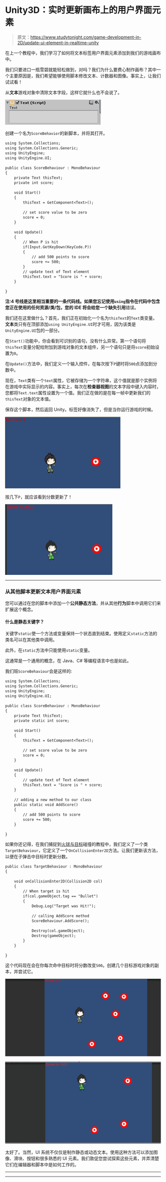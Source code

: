 # Unity3D：实时更新画布上的用户界面元素

> 原文：<https://www.studytonight.com/game-development-in-2D/update-ui-element-in-realtime-unity>

在上一个教程中，我们学习了如何将文本标签用户界面元素添加到我们的游戏画布中。

我们只要进口一瓶雪碧就能轻松做到，对吗？我们为什么要费心制作画布？其中一个主要原因是，我们希望能够使用脚本修改文本、计数器和图像。事实上，让我们试试看！

从**文本**游戏对象中清除文本字段，这样它就什么也不会说了。

![Text UI element with empty text field](img/d4719ebf98e0d9dd338ac3763ed6f620.png)

创建一个名为`ScoreBehavior`的新脚本，并将其打开。

```
using System.Collections;
using System.Collections.Generic;
using UnityEngine;
using UnityEngine.UI;

public class ScoreBehaviour : MonoBehaviour
{
    private Text thisText;
    private int score;

    void Start()
    {
        thisText = GetComponent<Text>();

        // set score value to be zero
        score = 0;
    }

    void Update() 
    {
        // When P is hit
        if(Input.GetKeyDown(KeyCode.P))
        {
            // add 500 points to score
            score += 500;
        }
        // update text of Text element
        thisText.text = "Score is " + score;
    }

}
```

**注:**4 号线是这里相当重要的一条代码线。如果您忘记使用`using`指令在代码中包含您正在使用的任何资源/类/包，您的 IDE 将会给您一个**缺失引用**错误。

我们还在这里做什么？首先，我们正在初始化一个名为`thisText`的`Text`类变量。**文本**类只有在顶部添加`using UnityEngine.UI`时才可用，因为该类是`UnityEngine.UI`包的一部分。

在`Start()`功能中，你会看到可识别的语句，没有什么异常。第一个语句将`thisText`变量分配给附加到游戏对象的文本组件，另一个语句只是将`score`初始设置为`0`。

在`Update()`方法中，我们定义一个输入控件，在每次按下`P`键时将`500`点添加到分数中。

现在，`Text`类有一个`text`属性，它被存储为一个字符串，这个值就是那个实例将在游戏中实际显示的内容。事实上，每次在**检查器视图**的文本字段中键入内容时，您都将`Text.text`属性设置为一个值。我们正在做的是在每一帧中更新我们的`thisText`对象的文本值。

保存这个脚本，然后返回 Unity。标签好像消失了，但是当你运行游戏的时候。

![Adding UI Elements](img/d17fbd1a9fc8ddf41657be3e49c280d4.png)

按几下`P`，就应该看到分数更新了！

![Adding UI Elements](img/9678103c006fcc086704cc3108ea059d.png)

* * *

### 从其他脚本更新文本用户界面元素

您可以通过在您的脚本中添加一个**公共静态方法**，并从其他**行为**脚本中调用它们来扩展这个概念。

#### 什么是静态关键字？

关键字`static`使一个方法或变量保持一个状态直到结束。使用定义`static`方法的类名可以在其他类中调用。

此外，在`static`方法中只能使用`static`变量。

这通常是一个通用的概念，在 Java、C# 等编程语言中也是如此。

我们班`ScoreBehaviour`会是这样的:

```
using System.Collections;
using System.Collections.Generic;
using UnityEngine;
using UnityEngine.UI;

public class ScoreBehaviour : MonoBehaviour
{
    private Text thisText;
    private static int score;

    void Start()
    {
        thisText = GetComponent<Text>();

        // set score value to be zero
        score = 0;
    }

    void Update() 
    {
        // update text of Text element
        thisText.text = "Score is " + score;
    }

    // adding a new method to our class
    public static void AddScore()
    {
        // add 500 points to score
        score += 500;
    }

}
```

如果你还记得，在我们捕捉到[火球与目标](detecting-collisions)碰撞的教程中，我们定义了一个类`TargetBehaviour`，它定义了一个`OnCollisionEnter2D`方法。让我们更新该方法，以便在子弹击中目标时更新分数。

```
public class TargetBehaviour : MonoBehaviour
{

    void onCollisionEnter2D(Collision2D col) 
    {
        // When target is hit
        if(col.gameObject.tag == "Bullet")
        {
            Debug.Log("Target was Hit!");

            // calling AddScore method
            ScoreBehaviour.AddScore();

            Destroy(col.gameObject);
            Destroy(gameObject);
        }
    }

}
```

这个代码现在会在你每次命中目标时将分数改变`500`。创建几个目标游戏对象的副本，并尝试它。

![Updating the Text UI Element from other scripts](img/b2e3d2fd60439907482102fb459c383b.png)

![Updating the Text UI Element from other scripts](img/3a1c40db1c81b95bd78a43164a46ceb3.png)

太好了。当然，UI 系统不仅仅是制作静态或动态文本。使用这种方法可以添加图像、滑块、按钮和很多熟悉的 UI 元素。我们敦促您尝试探索这些元素，并弄清楚它们在编辑器和脚本中是如何工作的。

* * *

* * *